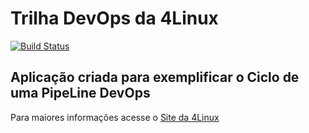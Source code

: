 # Trilha DevOps da 4Linux

<!-- Altere a Flag abaixo com sua URL do Travis -->
[![Build Status](https://travis-ci.com/baimas/Project-4linux.svg?branch=master)](https://travis-ci.com/github/baimas/Project-4linux)

## Aplicação criada para exemplificar o Ciclo de uma PipeLine DevOps


Para maiores informações acesse o [Site da 4Linux](https://www.4linux.com.br/cursos/devops)
